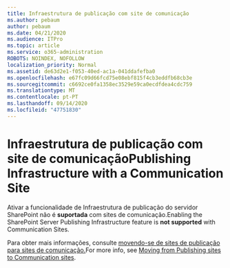 ```yaml
---
title: Infraestrutura de publicação com site de comunicação
ms.author: pebaum
author: pebaum
ms.date: 04/21/2020
ms.audience: ITPro
ms.topic: article
ms.service: o365-administration
ROBOTS: NOINDEX, NOFOLLOW
localization_priority: Normal
ms.assetid: de63d2e1-f053-40ed-ac1a-041ddafefba0
ms.openlocfilehash: e67fc09d66fcd75e08ebf815f4cb3eddfb68cb3e
ms.sourcegitcommit: c6692ce0fa1358ec3529e59ca0ecdfdea4cdc759
ms.translationtype: MT
ms.contentlocale: pt-PT
ms.lasthandoff: 09/14/2020
ms.locfileid: "47751830"
---
```

# <a name="publishing-infrastructure-with-a-communication-site"></a><span data-ttu-id="0e54c-102">Infraestrutura de publicação com site de comunicação</span><span class="sxs-lookup"><span data-stu-id="0e54c-102">Publishing Infrastructure with a Communication Site</span></span>


<span data-ttu-id="0e54c-103">Ativar a funcionalidade de Infraestrutura de publicação do servidor SharePoint não é **suportada** com sites de comunicação.</span><span class="sxs-lookup"><span data-stu-id="0e54c-103">Enabling the SharePoint Server Publishing Infrastructure feature is **not supported** with Communication Sites.</span></span> 
  
<span data-ttu-id="0e54c-104">Para obter mais informações, consulte [movendo-se de sites de publicação para sites de comunicação.](https://docs.microsoft.com/sharepoint/publishing-sites-classic-to-modern-experience)</span><span class="sxs-lookup"><span data-stu-id="0e54c-104">For more info, see [Moving from Publishing sites to Communication sites](https://docs.microsoft.com/sharepoint/publishing-sites-classic-to-modern-experience).</span></span> 
  


